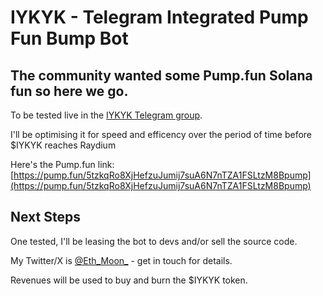 # IYKYK - Telegram Integrated Pump Fun Bump Bot

## The community wanted some Pump.fun Solana fun so here we go.

To be tested live in the [IYKYK Telegram group](https://t.me/IYKYK_Solana1).

I'll be optimising it for speed and efficency over the period of time before $IYKYK reaches Raydium

Here's the Pump.fun link: [https://pump.fun/5tzkqRo8XjHefzuJumij7suA6N7nTZA1FSLtzM8Bpump](https://pump.fun/5tzkqRo8XjHefzuJumij7suA6N7nTZA1FSLtzM8Bpump)

## Next Steps

One tested, I'll be leasing the bot to devs and/or sell the source code. 

My Twitter/X is [@Eth_Moon_](https://x.com/Eth_Moon_) - get in touch for details. 

Revenues will be used to buy and burn the $IYKYK token. 
